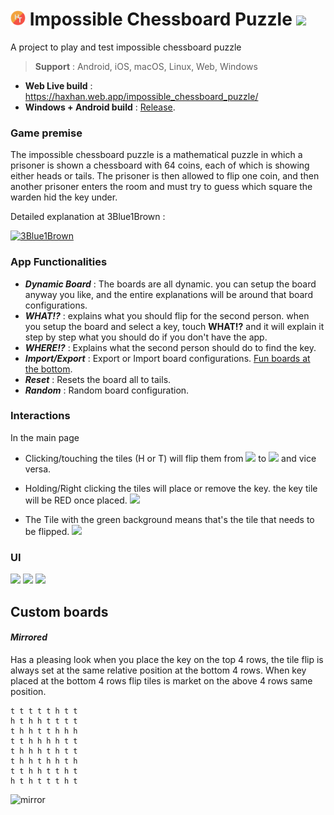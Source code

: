 

# <img src="assets/icons/app_icon.png" width="24px"/> Impossible Chessboard Puzzle  <img src="https://i.imgur.com/uyWVRAa.png" width="24px"/> 

A project to play and test impossible chessboard puzzle

> **Support** : Android, iOS, macOS, Linux, Web, Windows

- **Web Live build** : https://haxhan.web.app/impossible_chessboard_puzzle/
- **Windows + Android build** : [Release](https://github.com/H4zh4n/impossible-chessboard-puzzle/releases). 

### Game premise
The impossible chessboard puzzle is a mathematical puzzle in which a prisoner is shown a chessboard with 64 coins, each of which is showing either heads or tails. The prisoner is then allowed to flip one coin, and then another prisoner enters the room and must try to guess which square the warden hid the key under.

Detailed explanation at 3Blue1Brown :

[![3Blue1Brown](https://github.com/H4zh4n/impossible-chessboard-puzzle/assets/47919702/a6d0271e-8088-41fd-9caf-785c41e17fbb)](https://www.youtube.com/watch?v=wTJI_WuZSwE)

### App Functionalities
- ***Dynamic Board*** : The boards are all dynamic. you can setup the board anyway you like, and the entire explanations will be around that board configurations.
- ***WHAT!?*** : explains what you should flip for the second person. when you setup the board and select a key, touch **WHAT!?** and it will explain it step by step what you should do if you don't have the app.
- ***WHERE!?*** : Explains what the second person should do to find the key.
- ***Import/Export*** : Export or Import board configurations. [Fun boards at the bottom](#custom-boards).
- ***Reset*** : Resets the board all to tails.
- ***Random*** : Random board configuration.


### Interactions
In the main page
- Clicking/touching the tiles (H or T) will flip them from <img src="https://i.imgur.com/NCzrHiE.png" width="30px" /> to <img src="https://i.imgur.com/bkYywhv.png" width="30px" /> and vice versa.

- Holding/Right clicking the tiles will place or remove the key. the key tile will be RED once placed. <img src="https://i.imgur.com/kbtNMWC.png" width="30px" />


- The Tile with the green background means that's the tile that needs to be flipped. <img src="https://i.imgur.com/ugaLrOS.png" width="30px" />




### UI
<img src="https://i.imgur.com/Or4Uqvq.png" width="30%"/> <img src="https://i.imgur.com/wlxzVjQ.png" width="30%"/> <img src="https://i.imgur.com/GRNp4Ds.png" width="30%"/>  



## Custom boards

#### *Mirrored*
Has a pleasing look when you place the key on the top 4 rows, the tile flip is always set at the same relative position at the bottom 4 rows. When key placed at the bottom 4 rows flip tiles is market on the above 4 rows same position.

```  
t t t t t h t t  
h t h h t t t t  
t h h t t h h h  
t t h h h h t t  
t h h h t h t t  
t h h t h h t h  
t t h h t t h t  
h t h t t t h t  
```
![mirror](https://github.com/H4zh4n/impossible-chessboard-puzzle/assets/47919702/d249e225-3aa5-4dc3-8149-824f99d787ae)
